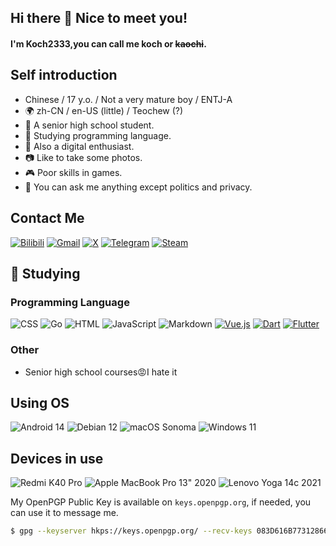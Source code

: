 ## Hi there 👋 Nice to meet you!

#### I'm Koch2333,you can call me koch or ~~kaochi~~.

## Self introduction
- Chinese / 17 y.o. / Not a very mature boy / ENTJ-A
- 🌍 zh-CN / en-US (little) / Teochew (?)
- 📖 A senior high school student.
- 🌱 Studying programming language.
- 📱 Also a digital enthusiast.
- 📷 Like to take some photos.
- 🎮 Poor skills in games.
- 💬 You can ask me anything except politics and privacy.

## Contact Me
[![Bilibili](https://img.shields.io/badge/Bilibili-00A1D6?logo=bilibili&logoColor=fff)](https://space.bilibili.com/365893737)
[![Gmail](https://img.shields.io/badge/Gmail-D14836?logo=gmail&logoColor=white)](mailto:Koch233333@gmail.com)
[![X](https://img.shields.io/badge/X-%23000000.svg?logo=X&logoColor=white)](https://x.com/koch2333)
[![Telegram](https://img.shields.io/badge/Telegram-2CA5E0?logo=telegram&logoColor=white)](https://t.me/Koch2333)
[![Steam](https://img.shields.io/badge/Steam-%23000000.svg?logo=steam&logoColor=white)](https://steamcommunity.com/profiles/76561199076947625/)

## 🌱 Studying
### Programming Language 
![CSS](https://img.shields.io/badge/CSS-1572B6?logo=css3&logoColor=fff)
![Go](https://img.shields.io/badge/Go-%2300ADD8.svg?&logo=go&logoColor=white)
![HTML](https://img.shields.io/badge/HTML-%23E34F26.svg?logo=html5&logoColor=white)
![JavaScript](https://img.shields.io/badge/JavaScript-F7DF1E?logo=javascript&logoColor=000)
![Markdown](https://img.shields.io/badge/Markdown-%23000000.svg?logo=markdown&logoColor=white)
[![Vue.js](https://img.shields.io/badge/Vue.js-%234FC08D.svg?logo=vuedotjs&logoColor=white)](#)
[![Dart](https://img.shields.io/badge/Dart-%230175C2.svg?logo=dart&logoColor=white)](#)
[![Flutter](https://img.shields.io/badge/Flutter-02569B?logo=flutter&logoColor=fff)](#)

### Other
- Senior high school courses😡I hate it

## Using OS
![Android 14](https://img.shields.io/badge/Android%2014-3DDC84?logo=android&logoColor=white)
![Debian 12](https://img.shields.io/badge/Debian%2012-A81D33?logo=debian&logoColor=fff)
![macOS Sonoma](https://img.shields.io/badge/macOS%20Sonoma-000000?logo=apple&logoColor=F0F0F0)
![Windows 11](https://custom-icon-badges.demolab.com/badge/Windows%2011-0078D6?logo=windows11&logoColor=white)

## Devices in use

![Redmi K40 Pro](https://img.shields.io/badge/Redmi%20K40%20Pro-ff6900?style=flat-square&logo=xiaomi&logoColor=ffffff)
![Apple MacBook Pro 13" 2020](https://img.shields.io/badge/Apple%20MacBook%20Pro%2013%22%202020-a2aaad?style=flat-square&logo=apple&logoColor=ffffff)
![Lenovo Yoga 14c 2021](https://img.shields.io/badge/Lenovo%20Yoga%2014c%202021-e2231a?style=flat-square&logo=lenovo&logoColor=ffffff)


My OpenPGP Public Key is available on `keys.openpgp.org`, if needed, you can use it to message me.
```bash
$ gpg --keyserver hkps://keys.openpgp.org/ --recv-keys 083D616B77312866DF92520772855C0BC2F991F3
```